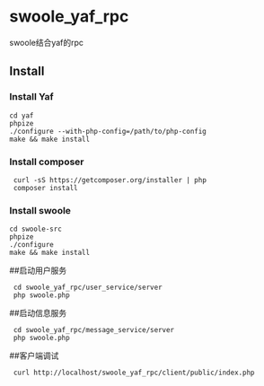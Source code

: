 # swoole_yaf_rpc
swoole结合yaf的rpc

## Install
### Install Yaf
```
cd yaf
phpize
./configure --with-php-config=/path/to/php-config
make && make install
```

### Install composer
```
 curl -sS https://getcomposer.org/installer | php
 composer install
```

### Install swoole
```
cd swoole-src
phpize
./configure
make && make install
```

##启动用户服务
```
 cd swoole_yaf_rpc/user_service/server
 php swoole.php
```

##启动信息服务
```
 cd swoole_yaf_rpc/message_service/server
 php swoole.php
```

##客户端调试
```
 curl http://localhost/swoole_yaf_rpc/client/public/index.php
```


